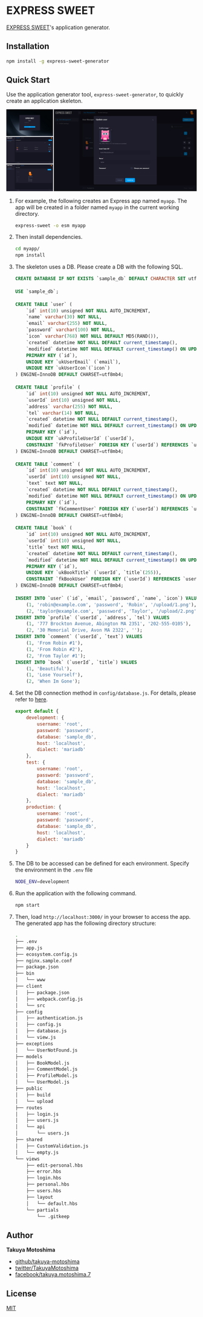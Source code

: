 # EXPRESS SWEET
[EXPRESS SWEET](https://www.npmjs.com/package/express-sweet)'s application generator.

## Installation
```sh
npm install -g express-sweet-generator
```

## Quick Start
Use the application generator tool, `express-sweet-generator`, to quickly create an application skeleton.

![Image](screencaps/demonstration.webp)

1. For example, the following creates an Express app named `myapp`. The app will be created in a folder named `myapp` in the current working directory.
    ```sh
    express-sweet -o esm myapp
    ```
1. Then install dependencies.
    ```sh
    cd myapp/
    npm install
    ```
1. The skeleton uses a DB. Please create a DB with the following SQL.
    ```sql
    CREATE DATABASE IF NOT EXISTS `sample_db` DEFAULT CHARACTER SET utf8mb4;

    USE `sample_db`;

    CREATE TABLE `user` (
        `id` int(10) unsigned NOT NULL AUTO_INCREMENT,
        `name` varchar(30) NOT NULL,
        `email` varchar(255) NOT NULL,
        `password` varchar(100) NOT NULL,
        `icon` varchar(768) NOT NULL DEFAULT MD5(RAND()),
        `created` datetime NOT NULL DEFAULT current_timestamp(),
        `modified` datetime NOT NULL DEFAULT current_timestamp() ON UPDATE current_timestamp(),
        PRIMARY KEY (`id`),
        UNIQUE KEY `ukUserEmail` (`email`),
        UNIQUE KEY `ukUserIcon`(`icon`)
    ) ENGINE=InnoDB DEFAULT CHARSET=utf8mb4;

    CREATE TABLE `profile` (
        `id` int(10) unsigned NOT NULL AUTO_INCREMENT,
        `userId` int(10) unsigned NOT NULL,
        `address` varchar(255) NOT NULL,
        `tel` varchar(14) NOT NULL,
        `created` datetime NOT NULL DEFAULT current_timestamp(),
        `modified` datetime NOT NULL DEFAULT current_timestamp() ON UPDATE current_timestamp(),
        PRIMARY KEY (`id`),
        UNIQUE KEY `ukProfileUserId` (`userId`),
        CONSTRAINT `fkProfileUser` FOREIGN KEY (`userId`) REFERENCES `user` (`id`)
    ) ENGINE=InnoDB DEFAULT CHARSET=utf8mb4;

    CREATE TABLE `comment` (
        `id` int(10) unsigned NOT NULL AUTO_INCREMENT,
        `userId` int(10) unsigned NOT NULL,
        `text` text NOT NULL,
        `created` datetime NOT NULL DEFAULT current_timestamp(),
        `modified` datetime NOT NULL DEFAULT current_timestamp() ON UPDATE current_timestamp(),
        PRIMARY KEY (`id`),
        CONSTRAINT `fkCommentUser` FOREIGN KEY (`userId`) REFERENCES `user` (`id`)
    ) ENGINE=InnoDB DEFAULT CHARSET=utf8mb4;

    CREATE TABLE `book` (
        `id` int(10) unsigned NOT NULL AUTO_INCREMENT,
        `userId` int(10) unsigned NOT NULL,
        `title` text NOT NULL,
        `created` datetime NOT NULL DEFAULT current_timestamp(),
        `modified` datetime NOT NULL DEFAULT current_timestamp() ON UPDATE current_timestamp(),
        PRIMARY KEY (`id`),
        UNIQUE KEY `ukBookTitle` (`userId`, `title`(255)),
        CONSTRAINT `fkBookUser` FOREIGN KEY (`userId`) REFERENCES `user` (`id`)
    ) ENGINE=InnoDB DEFAULT CHARSET=utf8mb4;

    INSERT INTO `user` (`id`, `email`, `password`, `name`, `icon`) VALUES
        (1, 'robin@example.com', 'password', 'Robin', '/upload/1.png'),
        (2, 'taylor@example.com', 'password', 'Taylor', '/upload/2.png');
    INSERT INTO `profile` (`userId`, `address`, `tel`) VALUES
        (1, '777 Brockton Avenue, Abington MA 2351', '202-555-0105'),
        (2, '30 Memorial Drive, Avon MA 2322', '');
    INSERT INTO `comment` (`userId`, `text`) VALUES
        (1, 'From Robin #1'),
        (1, 'From Robin #2'),
        (2, 'From Taylor #1');
    INSERT INTO `book` (`userId`, `title`) VALUES
        (1, 'Beautiful'),
        (1, 'Lose Yourself'),
        (2, 'When Im Gone');
    ```
1. Set the DB connection method in `config/database.js`. For details, please refer to [here](https://sequelize.org/docs/v6/other-topics/migrations/#cfg).
    ```js
    export default {
        development: {
            username: 'root',
            password: 'password',
            database: 'sample_db',
            host: 'localhost',
            dialect: 'mariadb'
        },
        test: {
            username: 'root',
            password: 'password',
            database: 'sample_db',
            host: 'localhost',
            dialect: 'mariadb'
        },
        production: {
            username: 'root',
            password: 'password',
            database: 'sample_db',
            host: 'localhost',
            dialect: 'mariadb'
        }
    }
    ```
1. The DB to be accessed can be defined for each environment. Specify the environment in the `.env` file
    ```sh
    NODE_ENV=development
    ```
1. Run the application with the following command.
    ```sh
    npm start
    ```
1. Then, load `http://localhost:3000/` in your browser to access the app.  
    The generated app has the following directory structure:
    ```sh
    .
    ├── .env
    ├── app.js
    ├── ecosystem.config.js
    ├── nginx.sample.conf
    ├── package.json
    ├── bin
    │   └── www
    ├── client
    │   ├── package.json
    │   ├── webpack.config.js
    │   └── src
    ├── config
    │   ├── authentication.js
    │   ├── config.js
    │   ├── database.js
    │   └── view.js
    ├── exceptions
    │   └── UserNotFound.js
    ├── models
    │   ├── BookModel.js
    │   ├── CommentModel.js
    │   ├── ProfileModel.js
    │   └── UserModel.js
    ├── public
    │   ├── build
    │   └── upload
    ├── routes
    │   ├── login.js
    │   ├── users.js
    │   └── api
    │       └── users.js
    ├── shared
    │   ├── CustomValidation.js
    │   └── empty.js
    └── views
        ├── edit-personal.hbs
        ├── error.hbs
        ├── login.hbs
        ├── personal.hbs
        ├── users.hbs
        ├── layout
        │   └── default.hbs
        └── partials
            └── .gitkeep
    ```

## Author
**Takuya Motoshima**

* [github/takuya-motoshima](https://github.com/takuya-motoshima)
* [twitter/TakuyaMotoshima](https://twitter.com/TakuyaMotoshima)
* [facebook/takuya.motoshima.7](https://www.facebook.com/takuya.motoshima.7)

## License
[MIT](LICENSE)